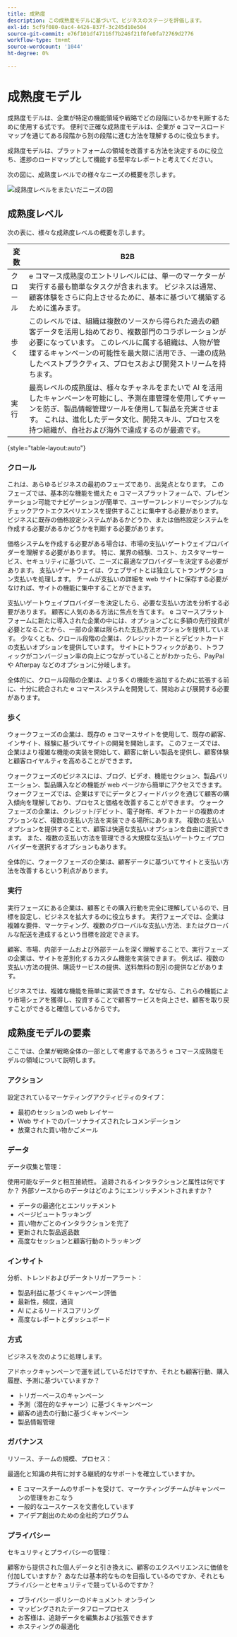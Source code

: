 ```yaml
---
title: 成熟度
description: この成熟度モデルに基づいて、ビジネスのステージを評価します。
exl-id: 5cf9f080-0ac4-4426-837f-3c245d10e504
source-git-commit: e76f101df47116f7b246f21f0fe0fa72769d2776
workflow-type: tm+mt
source-wordcount: '1044'
ht-degree: 0%

---
```


# 成熟度モデル

成熟度モデルは、企業が特定の機能領域や戦略でどの段階にいるかを判断するために使用する式です。 便利で正確な成熟度モデルは、企業が e コマースロードマップを通じてある段階から別の段階に進む方法を理解するのに役立ちます。

成熟度モデルは、プラットフォームの領域を改善する方法を決定するのに役立ち、進捗のロードマップとして機能する堅牢なレポートと考えてください。

次の図に、成熟度レベルでの様々なニーズの概要を示します。

![ 成熟度レベルをまたいだニーズの図 ](../../assets/playbooks/maturity-levels.png)

## 成熟度レベル

次の表に、様々な成熟度レベルの概要を示します。

| 変数 | B2B |
-----------|----------|
| クロール | e コマース成熟度のエントリレベルには、単一のマーケターが実行する最も簡単なタスクが含まれます。 ビジネスは通常、顧客体験をさらに向上させるために、基本に基づいて構築するために進みます。 |
| 歩く | このレベルでは、組織は複数のソースから得られた過去の顧客データを活用し始めており、複数部門のコラボレーションが必要になっています。  このレベルに属する組織は、人物が管理するキャンペーンの可能性を最大限に活用でき、一連の成熟したベストプラクティス、プロセスおよび開発ストリームを持ちます。 |
| 実行 | 最高レベルの成熟度は、様々なチャネルをまたいで AI を活用したキャンペーンを可能にし、予測在庫管理を使用してチャーンを防ぎ、製品情報管理ツールを使用して製品を充実させます。 これは、進化したデータ文化、開発スキル、プロセスを持つ組織が、自社および海外で達成するのが最適です。 |

{style="table-layout:auto"}

### クロール

これは、あらゆるビジネスの最初のフェーズであり、出発点となります。 このフェーズでは、基本的な機能を備えた e コマースプラットフォームで、プレゼンテーション可能でナビゲーションが簡単で、ユーザーフレンドリーでシンプルなチェックアウトエクスペリエンスを提供することに集中する必要があります。 ビジネスに既存の価格設定システムがあるかどうか、または価格設定システムを作成する必要があるかどうかを判断する必要があります。

価格システムを作成する必要がある場合は、市場の支払いゲートウェイプロバイダーを理解する必要があります。 特に、業界の経験、コスト、カスタマーサービス、セキュリティに基づいて、ニーズに最適なプロバイダーを決定する必要があります。 支払いゲートウェイは、ウェブサイトとは独立してトランザクション支払いを処理します。 チームが支払いの詳細を web サイトに保存する必要がなければ、サイトの機能に集中することができます。

支払いゲートウェイプロバイダーを決定したら、必要な支払い方法を分析する必要があります。 顧客に人気のある方法に焦点を当てます。 e コマースプラットフォームに新たに導入された企業の中には、オプションごとに多額の先行投資が必要となることから、一部の企業は限られた支払方法オプションを提供しています。 少なくとも、クロール段階の企業は、クレジットカードとデビットカードの支払いオプションを提供しています。 サイトにトラフィックがあり、トラフィックがコンバージョン率の向上につながっていることがわかったら、PayPal や Afterpay などのオプションに分岐します。

全体的に、クロール段階の企業は、より多くの機能を追加するために拡張する前に、十分に統合された e コマースシステムを開発して、開始および展開する必要があります。

### 歩く

ウォークフェーズの企業は、既存の e コマースサイトを使用して、既存の顧客、インサイト、経験に基づいてサイトの開発を開始します。 このフェーズでは、企業はより複雑な機能の実装を開始して、顧客に新しい製品を提供し、顧客体験と顧客ロイヤルティを高めることができます。

ウォークフェーズのビジネスには、ブログ、ビデオ、機能セクション、製品バリエーション、製品購入などの機能が web ページから簡単にアクセスできます。 ウォークフェーズでは、企業はすでにデータとフィードバックを通じて顧客の購入傾向を理解しており、プロセスと価格を改善することができます。 ウォークフェーズの企業は、クレジット/デビット、電子財布、ギフトカードの複数のオプションなど、複数の支払い方法を実装できる場所にあります。 複数の支払いオプションを提供することで、顧客は快適な支払いオプションを自由に選択できます。 また、複数の支払い方法を管理できる大規模な支払いゲートウェイプロバイダーを選択するオプションもあります。

全体的に、ウォークフェーズの企業は、顧客データに基づいてサイトと支払い方法を改善するという利点があります。

### 実行

実行フェーズにある企業は、顧客とその購入行動を完全に理解しているので、目標を設定し、ビジネスを拡大するのに役立ちます。 実行フェーズでは、企業は複雑な要件、マーケティング、複数のグローバルな支払い方法、またはグローバルな配送を達成するという目標を設定できます。

顧客、市場、内部チームおよび外部チームを深く理解することで、実行フェーズの企業は、サイトを差別化するカスタム機能を実装できます。 例えば、複数の支払い方法の提供、購読サービスの提供、送料無料の割引の提供などがあります。

ビジネスでは、複雑な機能を簡単に実装できます。なぜなら、これらの機能により市場シェアを獲得し、投資することで顧客サービスを向上させ、顧客を取り戻すことができると確信しているからです。

## 成熟度モデルの要素

ここでは、企業が戦略全体の一部として考慮するであろう e コマース成熟度モデルの領域について説明します。

### アクション

設定されているマーケティングアクティビティのタイプ：

- 最初のセッションの web レイヤー
- Web サイトでのパーソナライズされたレコメンデーション
- 放棄された買い物かごメール

### データ

データ収集と管理：

使用可能なデータと相互接続性。 追跡されるインタラクションと属性は何ですか？ 外部ソースからのデータはどのようにエンリッチメントされますか？

- データの最適化とエンリッチメント
- ページビュートラッキング
- 買い物かごとのインタラクションを完了
- 更新された製品返品数
- 高度なセッションと顧客行動のトラッキング

### インサイト

分析、トレンドおよびデータトリガーアラート：

- 製品利益に基づくキャンペーン評価
- 最新性，頻度，通貨
- AI によるリードスコアリング
- 高度なレポートとダッシュボード

### 方式

ビジネスを次のように処理します。

アドホックキャンペーンで運を試しているだけですか、それとも顧客行動、購入履歴、予測に基づいていますか？

- トリガーベースのキャンペーン
- 予測（潜在的なチャーン）に基づくキャンペーン
- 顧客の過去の行動に基づくキャンペーン
- 製品情報管理

### ガバナンス

リソース、チームの規模、プロセス：

最適化と知識の共有に対する継続的なサポートを確立していますか。

- E コマースチームのサポートを受けて、マーケティングチームがキャンペーンの管理をおこなう
- 一般的なユースケースを文書化しています
- アイデア創出のための全社的プログラム

### プライバシー

セキュリティとプライバシーの管理：

顧客から提供された個人データと引き換えに、顧客のエクスペリエンスに価値を付加していますか？ あなたは基本的なものを目指しているのですか、それともプライバシーとセキュリティで競っているのですか？

- プライバシーポリシーのドキュメント オンライン
- マッピングされたデータフロープロセス
- お客様は、追跡データを編集および拡張できます
- ホスティングの最適化
